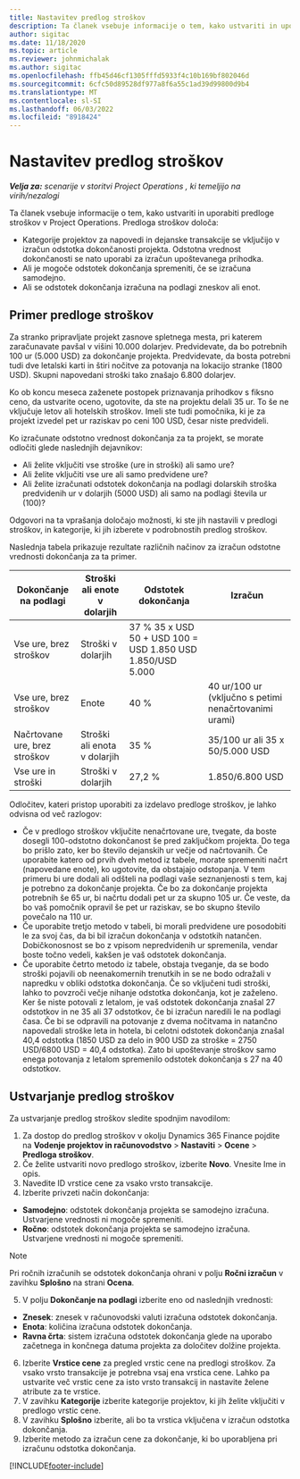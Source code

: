 ```yaml
---
title: Nastavitev predlog stroškov
description: Ta članek vsebuje informacije o tem, kako ustvariti in uporabiti predloge stroškov v Project Operations.
author: sigitac
ms.date: 11/18/2020
ms.topic: article
ms.reviewer: johnmichalak
ms.author: sigitac
ms.openlocfilehash: ffb45d46cf1305fffd5933f4c10b169bf802046d
ms.sourcegitcommit: 6cfc50d89528df977a8f6a55c1ad39d99800d9b4
ms.translationtype: MT
ms.contentlocale: sl-SI
ms.lasthandoff: 06/03/2022
ms.locfileid: "8918424"
---
```

# <a name="set-up-cost-templates"></a>Nastavitev predlog stroškov

_**Velja za:** scenarije v storitvi Project Operations , ki temeljijo na virih/nezalogi_


Ta članek vsebuje informacije o tem, kako ustvariti in uporabiti predloge stroškov v Project Operations. Predloga stroškov določa:

- Kategorije projektov za napovedi in dejanske transakcije se vključijo v izračun odstotka dokončanosti projekta. Odstotna vrednost dokončanosti se nato uporabi za izračun upoštevanega prihodka.
- Ali je mogoče odstotek dokončanja spremeniti, če se izračuna samodejno.
- Ali se odstotek dokončanja izračuna na podlagi zneskov ali enot.

## <a name="cost-template-example"></a>Primer predloge stroškov

Za stranko pripravljate projekt zasnove spletnega mesta, pri katerem zaračunavate pavšal v višini 10.000 dolarjev. Predvidevate, da bo potrebnih 100 ur (5.000 USD) za dokončanje projekta. Predvidevate, da bosta potrebni tudi dve letalski karti in štiri nočitve za potovanja na lokacijo stranke (1800 USD). Skupni napovedani stroški tako znašajo 6.800 dolarjev.

Ko ob koncu meseca zaženete postopek priznavanja prihodkov s fiksno ceno, da ustvarite oceno, ugotovite, da ste na projektu delali 35 ur. To še ne vključuje letov ali hotelskih stroškov. Imeli ste tudi pomočnika, ki je za projekt izvedel pet ur raziskav po ceni 100 USD, česar niste predvideli.

Ko izračunate odstotno vrednost dokončanja za ta projekt, se morate odločiti glede naslednjih dejavnikov:

- Ali želite vključiti vse stroške (ure in stroški) ali samo ure?
- Ali želite vključiti vse ure ali samo predvidene ure?
- Ali želite izračunati odstotek dokončanja na podlagi dolarskih stroška predvidenih ur v dolarjih (5000 USD) ali samo na podlagi števila ur (100)?

Odgovori na ta vprašanja določajo možnosti, ki ste jih nastavili v predlogi stroškov, in kategorije, ki jih izberete v podrobnostih predlog stroškov.

Naslednja tabela prikazuje rezultate različnih načinov za izračun odstotne vrednosti dokončanja za ta primer.

| Dokončanje na podlagi | Stroški ali enote v dolarjih | Odstotek dokončanja | Izračun |
| --- | --- | --- | --- |
| Vse ure, brez stroškov | Stroški v dolarjih | 37 % 35 x USD 50 + USD 100 = USD 1.850 USD 1.850/USD 5.000 |
| Vse ure, brez stroškov | Enote | 40 % | 40 ur/100 ur (vključno s petimi nenačrtovanimi urami) |
| Načrtovane ure, brez stroškov | Stroški ali enota v dolarjih | 35 % | 35/100 ur ali 35 x 50/5.000 USD |
| Vse ure in stroški | Stroški v dolarjih | 27,2 % | 1.850/6.800 USD |

Odločitev, kateri pristop uporabiti za izdelavo predloge stroškov, je lahko odvisna od več razlogov:

- Če v predlogo stroškov vključite nenačrtovane ure, tvegate, da boste dosegli 100-odstotno dokončanost še pred zaključkom projekta. Do tega bo prišlo zato, ker bo število dejanskih ur večje od načrtovanih. Če uporabite katero od prvih dveh metod iz tabele, morate spremeniti načrt (napovedane enote), ko ugotovite, da obstajajo odstopanja. V tem primeru bi ure dodali ali odšteli na podlagi vaše seznanjenosti s tem, kaj je potrebno za dokončanje projekta. Če bo za dokončanje projekta potrebnih še 65 ur, bi načrtu dodali pet ur za skupno 105 ur. Če veste, da bo vaš pomočnik opravil še pet ur raziskav, se bo skupno število povečalo na 110 ur.
- Če uporabite tretjo metodo v tabeli, bi morali predvidene ure posodobiti le za svoj čas, da bi bil izračun dokončanja v odstotkih natančen. Dobičkonosnost se bo z vpisom nepredvidenih ur spremenila, vendar boste točno vedeli, kakšen je vaš odstotek dokončanja.
- Če uporabite četrto metodo iz tabele, obstaja tveganje, da se bodo stroški pojavili ob neenakomernih trenutkih in se ne bodo odražali v napredku v obliki odstotka dokončanja. Če so vključeni tudi stroški, lahko to povzroči večje nihanje odstotka dokončanja, kot je zaželeno. Ker še niste potovali z letalom, je vaš odstotek dokončanja znašal 27 odstotkov in ne 35 ali 37 odstotkov, če bi izračun naredili le na podlagi časa. Če bi se odpravili na potovanje z dvema nočitvama in natančno napovedali stroške leta in hotela, bi celotni odstotek dokončanja znašal 40,4 odstotka (1850 USD za delo in 900 USD za stroške = 2750 USD/6800 USD = 40,4 odstotka). Zato bi upoštevanje stroškov samo enega potovanja z letalom spremenilo odstotek dokončanja s 27 na 40 odstotkov.

## <a name="create-cost-templates"></a>Ustvarjanje predlog stroškov
Za ustvarjanje predlog stroškov sledite spodnjim navodilom:

1. Za dostop do predlog stroškov v okolju Dynamics 365 Finance pojdite na **Vodenje projektov in računovodstvo** > **Nastaviti** > **Ocene** > **Predloga stroškov**.
2. Če želite ustvariti novo predlogo stroškov, izberite **Novo**. Vnesite Ime in opis.
3. Navedite ID vrstice cene za vsako vrsto transakcije.
4. Izberite privzeti način dokončanja:

  - **Samodejno**: odstotek dokončanja projekta se samodejno izračuna. Ustvarjene vrednosti ni mogoče spremeniti.
  - **Ročno**: odstotek dokončanja projekta se samodejno izračuna. Ustvarjene vrednosti ni mogoče spremeniti.

  > [!NOTE]
  > Pri ročnih izračunih se odstotek dokončanja ohrani v polju **Ročni izračun** v zavihku **Splošno** na strani **Ocena**.

5. V polju **Dokončanje na podlagi** izberite eno od naslednjih vrednosti:

  - **Znesek**: znesek v računovodski valuti izračuna odstotek dokončanja.
  - **Enota**: količina izračuna odstotek dokončanja.
  - **Ravna črta**: sistem izračuna odstotek dokončanja glede na uporabo začetnega in končnega datuma projekta za določitev dolžine projekta.

6. Izberite **Vrstice cene** za pregled vrstic cene na predlogi stroškov. Za vsako vrsto transakcije je potrebna vsaj ena vrstica cene. Lahko pa ustvarite več vrstic cene za isto vrsto transakcij in nastavite želene atribute za te vrstice.
7. V zavihku **Kategorije** izberite kategorije projektov, ki jih želite vključiti v predlogo vrstic cene.
8. V zavihku **Splošno** izberite, ali bo ta vrstica vključena v izračun odstotka dokončanja.
9. Izberite metodo za izračun cene za dokončanje, ki bo uporabljena pri izračunu odstotka dokončanja.


[!INCLUDE[footer-include](../includes/footer-banner.md)]